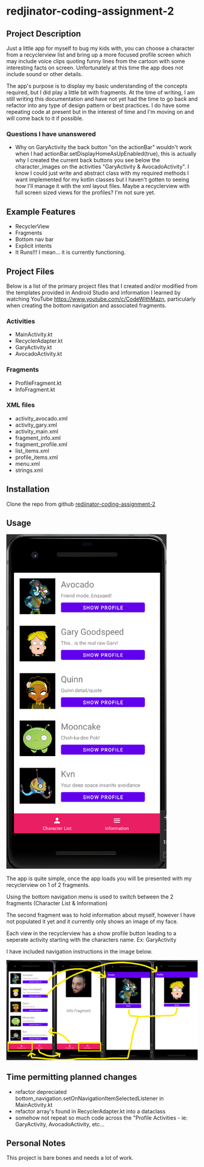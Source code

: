 # redjinator-coding-assignment-2


## Project Description
Just a little app for myself to bug my kids with, you can choose a character from a recyclerview list and bring up a more focused profile screen which may include voice clips quoting funny lines from the cartoon with some interesting facts on screen. Unfortunately at this time the app does not include sound or other details.

The app's purpose is to display my basic understanding of the concepts required, but I did play a little bit with fragments. At the time of writing, I am still writing this documentation and have not yet had the time to go back and refactor into any type of design pattern or best practices. I do have some repeating code at present but in the interest of time and I'm moving on and will come back to it if possible.


### Questions I have unanswered
- Why on GaryActivity the back button "on the actionBar" wouldn't work when I had actionBar.setDisplayHomeAsUpEnabled(true), this is actually why I created the current back buttons you see below the character_images on the activities "GaryActivity & AvocadoActivity". I know I could just write and abstract class with my required methods I want implemented for my kotlin classes but I haven't gotten to seeing how I'll manage it with the xml layout files. Maybe a recyclerview with full screen sized views for the profiles? I'm not sure yet.

## Example Features
- RecyclerView
- Fragments
- Bottom nav bar
- Explicit intents
- It Runs!!! I mean... it is currently functioning.


## Project Files
Below is a list of the primary project files that I created and/or modified from the templates provided in Android Studio and information I learned by watching YouTube https://www.youtube.com/c/CodeWithMazn, particularly when creating the bottom navigation and associated fragments.

### Activities
- MainActivity.kt
- RecyclerAdapter.kt
- GaryActivity.kt
- AvocadoActivity.kt

### Fragments
- ProfileFragment.kt
- InfoFragment.kt

### XML files
- activity_avocado.xml
- activity_gary.xml
- activity_main.xml
- fragment_info.xml
- fragment_profile.xml
- list_items.xml
- profile_items.xml
- menu.xml
- strings.xml

## Installation
Clone the repo from github [redjinator-coding-assignment-2](https://github.com/nic-dgl114-winter-2022/redjinator-coding-assignment-2)

## Usage

![Initial App Screen](/imgs/1.png)

The app is quite simple, once the app loads you will be presented with my recyclerview on 1 of 2 fragments.

Using the bottom navigation menu is used to switch between the 2 fragments (Character List & Information)

The second fragment was to hold information about myself, however I have not populated it yet and it currently only shows an image of my face.

Each view in the recyclerview has a show profile button leading to a seperate activity starting with the characters name. Ex: GaryActivity 

I have included navigation instructions in the image below. 

![Initial App Screen](/imgs/ImageExample.png)

## Time permitting planned changes
- refactor depreciated bottom_navigation.setOnNavigationItemSelectedListener in MainActivity.kt
- refactor array's found in RecyclerAdapter.kt into a dataclass
- somehow not repeat so much code across the "Profile Activities - ie: GaryActivity, AvocadoActivity, etc...

## Personal Notes
This project is bare bones and needs a lot of work.



